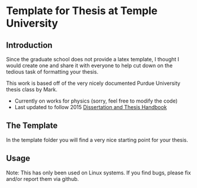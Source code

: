 Template for Thesis at Temple University
========================================

Introduction
------------

Since the graduate school does not provide a latex template, I thought I would 
create one and share it with everyone to help cut down on the tedious task of 
formatting your thesis. 

This work is based off of the very nicely documented Purdue University thesis
class by Mark. 

 - Currently on works for physics (sorry, feel free to modify the code)
 - Last updated to follow 2015 [Dissertation and Thesis 
   Handbook](http://www.temple.edu/dissertationhandbook/index.htm)

The Template
------------

In the template folder you will find a very nice starting point for your 
thesis.

Usage
-----

Note: This has only been used on Linux systems. If you find bugs, please fix 
and/or report them via github.



